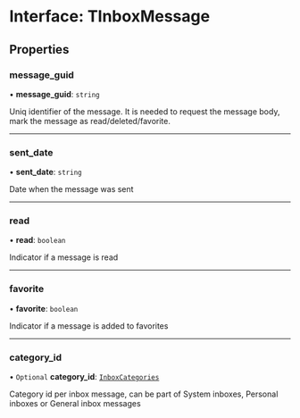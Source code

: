 # Interface: TInboxMessage

## Properties

### message\_guid

• **message\_guid**: `string`

Uniq identifier of the message. It is needed to request the message body, mark the message as read/deleted/favorite.

___

### sent\_date

• **sent\_date**: `string`

Date when the message was sent

___

### read

• **read**: `boolean`

Indicator if a message is read

___

### favorite

• **favorite**: `boolean`

Indicator if a message is added to favorites

___

### category\_id

• `Optional` **category\_id**: [`InboxCategories`](../enums/InboxCategories.md)

Category id per inbox message, can be part of System inboxes, Personal inboxes or General inbox messages
